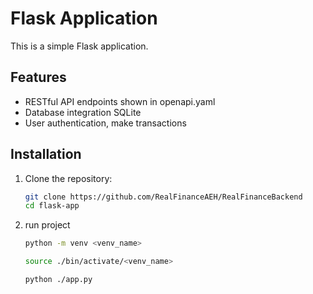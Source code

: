 # Flask Application

This is a simple Flask application.

## Features

- RESTful API endpoints shown in openapi.yaml
- Database integration SQLite
- User authentication, make transactions

## Installation

1. Clone the repository:

   ```sh
   git clone https://github.com/RealFinanceAEH/RealFinanceBackend
   cd flask-app
   
2. run project
    
    ```sh 
    python -m venv <venv_name>
   
    source ./bin/activate/<venv_name>
   
   python ./app.py
